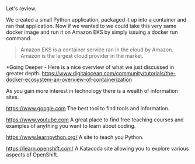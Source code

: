 Let's review.

We created a small Python application, packaged it up into a container and ran that application.   Now if we wanted to we could take this very same docker image and run it on Amazon EKS by simply issuing a docker run command.

> Amazon EKS is a container service ran in the cloud by Amazon.  Amazon is the largest cloud provider in the market.

*Going Deeper - Here is a nice overview of what we just discussed in greater depth.   <https://www.digitalocean.com/community/tutorials/the-docker-ecosystem-an-overview-of-containerization>

As you gain more interest in technology there is a wealth of information sites.
 
<https://www.google.com>  The best tool to find tools and information.

<https://www.youtube.com> A great place to find free teaching courses and examples of anything you want to learn about coding.

<https://www.learnpython.org/>  A site to teach you Python.

<https://learn.openshift.com/>  A Katacoda site allowing you to explore various aspects of OpenShift.

